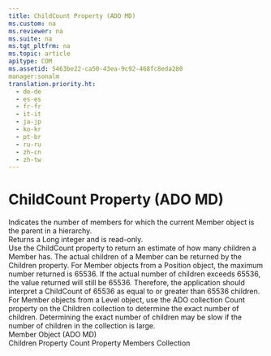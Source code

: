 ```yaml
---
title: ChildCount Property (ADO MD)
ms.custom: na
ms.reviewer: na
ms.suite: na
ms.tgt_pltfrm: na
ms.topic: article
apitype: COM
ms.assetid: 5463be22-ca50-43ea-9c92-468fc8eda280
manager:sonalm
translation.priority.ht: 
  - de-de
  - es-es
  - fr-fr
  - it-it
  - ja-jp
  - ko-kr
  - pt-br
  - ru-ru
  - zh-cn
  - zh-tw
---
```

# ChildCount Property (ADO MD)
<?xml version="1.0" encoding="utf-8"?>
<developerReferenceWithoutSyntaxDocument xmlns="http://ddue.schemas.microsoft.com/authoring/2003/5" xmlns:xlink="http://www.w3.org/1999/xlink" xmlns:xsi="http://www.w3.org/2001/XMLSchema-instance" xsi:schemaLocation="http://ddue.schemas.microsoft.com/authoring/2003/5 http://dduestorage.blob.core.windows.net/ddueschema/developer.xsd">
  <introduction>
    <para>Indicates the number of members for which the current <legacyLink xlink:href="3dedf755-0741-4c3f-8b4e-bff8ff8809c8">Member</legacyLink> object is the parent in a hierarchy.</para>
  </introduction>
  <section>
    <title>Return Values</title>
    <content>
      <para>Returns a <languageKeyword>Long</languageKeyword> integer and is read-only.</para>
    </content>
  </section>
  <languageReferenceRemarks>
    <content>
      <para>Use the <unmanagedCodeEntityReference>ChildCount</unmanagedCodeEntityReference> property to return an estimate of how many children a <unmanagedCodeEntityReference>Member</unmanagedCodeEntityReference> has. The actual children of a <unmanagedCodeEntityReference>Member</unmanagedCodeEntityReference> can be returned by the <legacyLink xlink:href="61d36468-1ccd-467a-9cb5-17d0bfacc766">Children</legacyLink> property.</para>
      <para>For <unmanagedCodeEntityReference>Member</unmanagedCodeEntityReference> objects from a <legacyLink xlink:href="91eab784-3ce9-41d6-a840-9b0939ca0608">Position</legacyLink> object, the maximum number returned is 65536. If the actual number of children exceeds 65536, the value returned will still be 65536. Therefore, the application should interpret a <unmanagedCodeEntityReference>ChildCount</unmanagedCodeEntityReference> of 65536 as equal to or greater than 65536 children.</para>
      <para>For <unmanagedCodeEntityReference>Member</unmanagedCodeEntityReference> objects from a <legacyLink xlink:href="37815869-ed30-45fd-9aea-0a986c1b305c">Level</legacyLink> object, use the ADO collection <legacyLink xlink:href="da9ccd1f-d402-41a2-940c-45556fc5340d">Count</legacyLink> property on the <unmanagedCodeEntityReference>Children</unmanagedCodeEntityReference> collection to determine the exact number of children. Determining the exact number of children may be slow if the number of children in the collection is large.</para>
    </content>
  </languageReferenceRemarks>
  <section>
    <title>Applies To</title>
    <content>
      <para>
        <link xlink:href="3dedf755-0741-4c3f-8b4e-bff8ff8809c8">Member Object (ADO MD)</link>
      </para>
    </content>
  </section>
  <relatedTopics>
<link xlink:href="61d36468-1ccd-467a-9cb5-17d0bfacc766">Children Property</link>
<link xlink:href="da9ccd1f-d402-41a2-940c-45556fc5340d">Count Property</link>
<link xlink:href="3a647cde-efdc-4394-b1b9-8cbb1b9d689f">Members Collection</link>
</relatedTopics>
</developerReferenceWithoutSyntaxDocument>